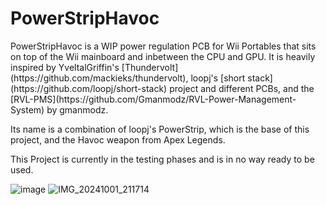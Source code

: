 <h1>PowerStripHavoc</h1>
PowerStripHavoc is a WIP power regulation PCB for Wii Portables that sits on top of the Wii mainboard and inbetween the CPU and GPU. It is heavily inspired by YveltalGriffin's [Thundervolt](https://github.com/mackieks/thundervolt), loopj's [short stack](https://github.com/loopj/short-stack) project and different PCBs, and the [RVL-PMS](https://github.com/Gmanmodz/RVL-Power-Management-System) by gmanmodz. 

Its name is a combination of loopj's PowerStrip, which is the base of this project, and the Havoc weapon from Apex Legends. 

This Project is currently in the testing phases and is in no way ready to be used.

![image](https://github.com/user-attachments/assets/5ffd0514-ad9d-432e-9c1d-5e327e7fbb57)
![IMG_20241001_211714](https://github.com/user-attachments/assets/d214b4a5-bd3e-4b6e-8623-34579570439f)

